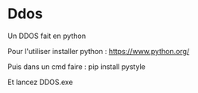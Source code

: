 # Ddos

Un DDOS fait en python

Pour l'utiliser installer python : https://www.python.org/

Puis dans un cmd faire : pip install pystyle

Et lancez DDOS.exe
